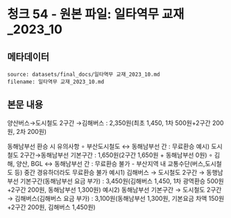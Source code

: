# 청크 54 - 원본 파일: 일타역무 교재_2023_10

## 메타데이터

```
source: datasets/final_docs/일타역무 교재_2023_10.md
filename: 일타역무 교재_2023_10.md
```

## 본문 내용

양산버스→도시철도 2구간 →김해버스 : 2,350원(최초 1,450, 1차 500원+2구간 200원, 2차 200원)

동해남부선 환승 시 유의사항  ∘ 부산도시철도 ↔ 동해남부선 간 : 무료환승  예시) 도시철도 2구간→동해남부선 기본구간 : 1,650원(2구간 1,650원 + 동해남부선 0원)  ∘ 김해, 양산, BGL ↔ 동해남부선 간 : 무료환승 불가  - 부산지역 내 교통수단(버스,도시철도 등) 중간 경유하더라도 무료환승 불가  예시1) 김해버스 → 도시철도 2구간 → 동행남부선 기본구간(동해남부선 요금 부가)  : 3,450원(김해버스 1,450, 1차 광역환승 500원+2구간 200원, 동해남부선 1,300원)  예시2) 동해남부선 기본구간 → 도시철도 2구간 → 김해버스(김해버스 요금 부가)  : 3,100원(동해남부선 1,300원, 기본요금 차액 150원+2구간 200원, 김해버스 1,450원)